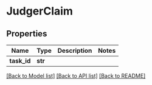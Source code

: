 # JudgerClaim

## Properties
Name | Type | Description | Notes
------------ | ------------- | ------------- | -------------
**task_id** | **str** |  | 

[[Back to Model list]](../README.md#documentation-for-models) [[Back to API list]](../README.md#documentation-for-api-endpoints) [[Back to README]](../README.md)

